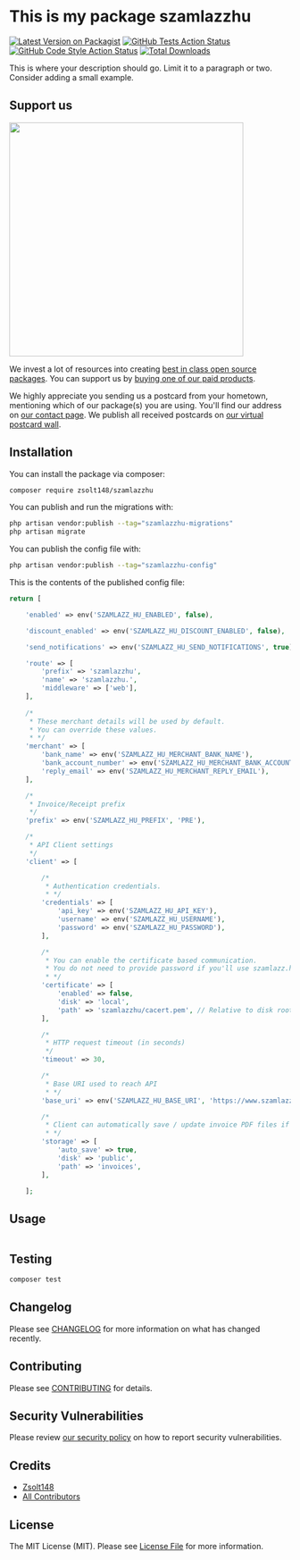 # This is my package szamlazzhu

[![Latest Version on Packagist](https://img.shields.io/packagist/v/zsolt148/szamlazzhu.svg?style=flat-square)](https://packagist.org/packages/zsolt148/szamlazzhu)
[![GitHub Tests Action Status](https://img.shields.io/github/actions/workflow/status/zsolt148/szamlazzhu/run-tests.yml?branch=main&label=tests&style=flat-square)](https://github.com/zsolt148/szamlazzhu/actions?query=workflow%3Arun-tests+branch%3Amain)
[![GitHub Code Style Action Status](https://img.shields.io/github/actions/workflow/status/zsolt148/szamlazzhu/fix-php-code-style-issues.yml?branch=main&label=code%20style&style=flat-square)](https://github.com/zsolt148/szamlazzhu/actions?query=workflow%3A"Fix+PHP+code+style+issues"+branch%3Amain)
[![Total Downloads](https://img.shields.io/packagist/dt/zsolt148/szamlazzhu.svg?style=flat-square)](https://packagist.org/packages/zsolt148/szamlazzhu)

This is where your description should go. Limit it to a paragraph or two. Consider adding a small example.

## Support us

[<img src="https://github-ads.s3.eu-central-1.amazonaws.com/szamlazzhu.jpg?t=1" width="419px" />](https://spatie.be/github-ad-click/szamlazzhu)

We invest a lot of resources into creating [best in class open source packages](https://spatie.be/open-source). You can support us by [buying one of our paid products](https://spatie.be/open-source/support-us).

We highly appreciate you sending us a postcard from your hometown, mentioning which of our package(s) you are using. You'll find our address on [our contact page](https://spatie.be/about-us). We publish all received postcards on [our virtual postcard wall](https://spatie.be/open-source/postcards).

## Installation

You can install the package via composer:

```bash
composer require zsolt148/szamlazzhu
```

You can publish and run the migrations with:

```bash
php artisan vendor:publish --tag="szamlazzhu-migrations"
php artisan migrate
```

You can publish the config file with:

```bash
php artisan vendor:publish --tag="szamlazzhu-config"
```

This is the contents of the published config file:

```php
return [

    'enabled' => env('SZAMLAZZ_HU_ENABLED', false),

    'discount_enabled' => env('SZAMLAZZ_HU_DISCOUNT_ENABLED', false),

    'send_notifications' => env('SZAMLAZZ_HU_SEND_NOTIFICATIONS', true),

    'route' => [
        'prefix' => 'szamlazzhu',
        'name' => 'szamlazzhu.',
        'middleware' => ['web'],
    ],
    
    /*
     * These merchant details will be used by default.
     * You can override these values.
     * */
    'merchant' => [
        'bank_name' => env('SZAMLAZZ_HU_MERCHANT_BANK_NAME'),
        'bank_account_number' => env('SZAMLAZZ_HU_MERCHANT_BANK_ACCOUNT_NUMBER'),
        'reply_email' => env('SZAMLAZZ_HU_MERCHANT_REPLY_EMAIL'),
    ],

    /*
     * Invoice/Receipt prefix
     */
    'prefix' => env('SZAMLAZZ_HU_PREFIX', 'PRE'),

    /*
     * API Client settings
     */
    'client' => [

        /*
         * Authentication credentials.
         * */
        'credentials' => [
            'api_key' => env('SZAMLAZZ_HU_API_KEY'),
            'username' => env('SZAMLAZZ_HU_USERNAME'),
            'password' => env('SZAMLAZZ_HU_PASSWORD'),
        ],

        /*
         * You can enable the certificate based communication.
         * You do not need to provide password if you'll use szamlazz.hu's own certificate
         * */
        'certificate' => [
            'enabled' => false,
            'disk' => 'local',
            'path' => 'szamlazzhu/cacert.pem', // Relative to disk root
        ],

        /*
         * HTTP request timeout (in seconds)
         */
        'timeout' => 30,

        /*
         * Base URI used to reach API
         * */
        'base_uri' => env('SZAMLAZZ_HU_BASE_URI', 'https://www.szamlazz.hu/'),

        /*
         * Client can automatically save / update invoice PDF files if enabled
         * */
        'storage' => [
            'auto_save' => true,
            'disk' => 'public',
            'path' => 'invoices',
        ],

    ];
```

## Usage

```php

```

## Testing

```bash
composer test
```

## Changelog

Please see [CHANGELOG](CHANGELOG.md) for more information on what has changed recently.

## Contributing

Please see [CONTRIBUTING](CONTRIBUTING.md) for details.

## Security Vulnerabilities

Please review [our security policy](../../security/policy) on how to report security vulnerabilities.

## Credits

- [Zsolt148](https://github.com/Zsolt148)
- [All Contributors](../../contributors)

## License

The MIT License (MIT). Please see [License File](LICENSE.md) for more information.
